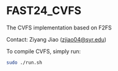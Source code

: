 # FAST24_CVFS
 The CVFS implementation based on F2FS
 
 Contact: Ziyang Jiao (zjiao04@syr.edu)
 
 
 To compile CVFS, simply run:
 ```bash
 sudo ./run.sh
 ```
